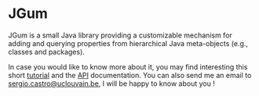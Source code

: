 JGum
====

JGum is a small Java library providing a customizable mechanism for adding and querying properties from hierarchical Java meta-objects (e.g., classes and packages).

In case you would like to know more about it, you may find interesting this short [tutorial](http://jgum.github.com/tutorial/ "JGum Tutorial") 
and the [API](http://jgum.github.com/apidocs/ "API documentation ") documentation.
You can also send me an email to <sergio.castro@uclouvain.be>, I will be happy to know about you !
